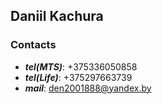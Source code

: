 ## Daniil Kachura

### Contacts

- **_tel(MTS)_**: +375336050858
- **_tel(Life)_**: +375297663739
- **_mail_**: den2001888@yandex.by
